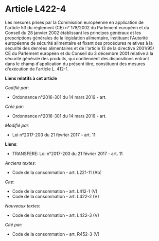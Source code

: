 # Article L422-4

Les mesures prises par la Commission européenne en application de l'article 53 du règlement (CE) n° 178/2002 du Parlement
européen et du Conseil du 28 janvier 2002 établissant les principes généraux et les prescriptions générales de la législation
alimentaire, instituant l'Autorité européenne de sécurité alimentaire et fixant des procédures relatives à la sécurité des
denrées alimentaires et de l'article 13 de la directive 2001/95/ CE du Parlement européen et du Conseil du 3 décembre 2001
relative à la sécurité générale des produits, qui contiennent des dispositions entrant dans le champ d'application du présent
titre, constituent des mesures d'exécution de l'article L. 412-1.

**Liens relatifs à cet article**

_Codifié par_:

  - Ordonnance n°2016-301 du 14 mars 2016 - art.

_Créé par_:

  - Ordonnance n°2016-301 du 14 mars 2016 - art.

_Modifié par_:

  - Loi n°2017-203 du 21 février 2017 - art. 11

**Liens**:

  - TRANSFERE: Loi n°2017-203 du 21 février 2017 - art. 11

_Anciens textes_:

  - Code de la consommation - art. L221-11 (Ab)

_Cite_:

  - Code de la consommation - art. L412-1 (V)
  - Code de la consommation - art. L422-2 (V)

_Nouveaux textes_:

  - Code de la consommation - art. L422-3 (V)

_Cité par_:

  - Code de la consommation - art. R452-3 (V)
